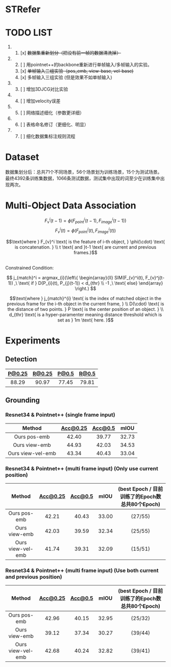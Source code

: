 # STRefer

# TODO LIST

1. 1. [x] ~~数据集重新划分（把没有前一帧的数据清洗掉）~~
   
2. 2. [ ] 用pointnet++的backbone重新进行单帧输入/多帧输入的实验。
   1. [x] ~~单帧输入三组实验（pos_emb, view-base, vel-base)~~
   2. [x] 多帧输入三组实验 (但是效果不如单帧输入)
3. 3. [ ] 增加3DJCG对比实验
4. 4. [ ] 增加velocity误差
5. 5. [ ] 网络描述细化（参数更详细）
6. 6. [ ] 表格命名修订（更细化、明显）
7. 7. [ ] 细化数据集标注规则流程

# Dataset
数据集划分后：总共71个不同场景，56个场景划为训练场景，15个为测试场景。最终4392条训练集数据，1066条测试数据，测试集中出现的词至少在训练集中出现两次。


# Multi-Object Data Association
$$ F_{v}^i(t-1) = \phi(F_{point}^i(t-1), F_{image}^i(t-1)) $$ 
$$ F_{v}^i(t) = \phi(F_{point}^i(t), F_{image}^i(t)) $$

$$\text{where } F_{v}^i \text{ is the feature of i-th object, } \phi(\cdot) \text{ is concatenation. } \\
t \text{ and }t-1 \text{ are current and previous frames.}$$

<br>
Constrained Condition:
<br>

$$ j_{match}^i = argmax_{i}(\left\{
                \begin{array}{ll}
                  SIM(F_{v}^i(t), F_{v}^j(t-1)) ,\ \text{ if } D(P_{i}(t), P_{j}(t-1)) < d_{thr} \\
                  -1 ,\ \text{ else}
                \end{array}
              \right.) $$

$$\text{where } j_{match}^{i} \text{ is the index of matched object in the previous frame for the i-th object in the current frame, } \\
D(\cdot) \text{ is the distance of two points. } P \text{ is the center position of an object. } \\
d_{thr} \text{ is a hyper-paramenter meaning distance threshold which is set as } 1m \text{ here. }$$

# Experiments
## Detection
| P@0.25 | R@0.25 | P@0.5 | R@0.5 |
|:------:|:------:|:-----:|:-----:|
| 88.29 | 90.97| 77.45 | 79.81 |

## Grounding
### Resnet34 & Pointnet++ (single frame input)
|       Method      | Acc@0.25 | Acc@0.5 | mIOU  |
|:-----------------:|:--------:|:-------:|:-----:|
| Ours pos-emb      |   42.40  |  39.77  | 32.73 |   (35/80)
| Ours view-emb     |   44.93  |  42.03  | 34.53 |   (25/80)
| Ours view-vel-emb |   43.34  |  40.43  | 33.04 |   (35/80)

### Resnet34 & Pointnet++ (multi frame input) (Only use current position)
|       Method      | Acc@0.25 | Acc@0.5 | mIOU  | (best Epoch / 目前训练了的Epoch数   总共80个Epoch) |
|:-----------------:|:--------:|:-------:|:-----:|:-----:|
| Ours pos-emb      |   42.21  |  40.43  | 33.00 | (27/55) |
| Ours view-emb     |   42.03  |  39.59  | 32.34 | (25/55) |
| Ours view-vel-emb |   41.74  |  39.31  | 32.09 | (15/51) |

### Resnet34 & Pointnet++ (multi frame input) (Use both current and previous position)
|       Method      | Acc@0.25 | Acc@0.5 | mIOU  | (best Epoch / 目前训练了的Epoch数   总共80个Epoch) |
|:-----------------:|:--------:|:-------:|:-----:|:-----:|
| Ours pos-emb      |   42.96  |  40.15  | 32.95 | (25/32)
| Ours view-emb     |   39.12  |  37.34  | 30.27 | (39/44)
| Ours view-vel-emb |   42.68  |  40.24  | 32.82 | (39/41)